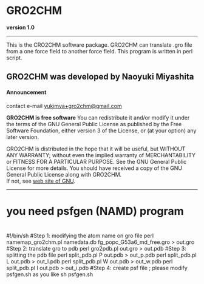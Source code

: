 GRO2CHM
=======
__version 1.0__

-----------------------------------------
 This is the CRO2CHM software package. 
 GRO2CHM can translate .gro file from a one force field to another force field.
 This program is written in perl script.

__GRO2CHM was developed by Naoyuki Miyashita__
-----------------------------------------
#### Announcement
 contact e-mail <yukimya+gro2chm@gmail.com>

__GRO2CHM is free software__
You can redistribute it and/or modify it under the terms of the GNU 
General Public License as published by the Free Software Foundation, 
either version 3 of the License, or (at your option) any later version.


GRO2CHM is distributed in the hope that it will be useful, but WITHOUT 
ANY WARRANTY; without even the implied warranty of MERCHANTABILITY or 
FITNESS FOR A PARTICULAR PURPOSE.  See the GNU General Public License 
for more details. You should have received a copy of the GNU General 
Public License along with GRO2CHM.  
If not, see [web site of GNU](http://www.gnu.org/licenses/).

----------------------------------------------------------------------

#  you need psfgen (NAMD) program 
#
#!/bin/sh
#Step 1: modifying the atom name on gro file 
perl namemap_gro2chm.pl namedata.db fg_popc_G53a6_md_free.gro > out.gro
#Step 2: translate gro to pdb
perl gro2pdb.pl out.gro > out.pdb
#Step 3: splitting the pdb file
perl split_pdb.pl P out.pdb > out_p.pdb
perl split_pdb.pl L out.pdb > out_l.pdb
perl split_pdb.pl W out.pdb > out_w.pdb
perl split_pdb.pl I out.pdb > out_i.pdb
#Step 4: create psf file ; please modify psfgen.sh as you like
sh psfgen.sh
